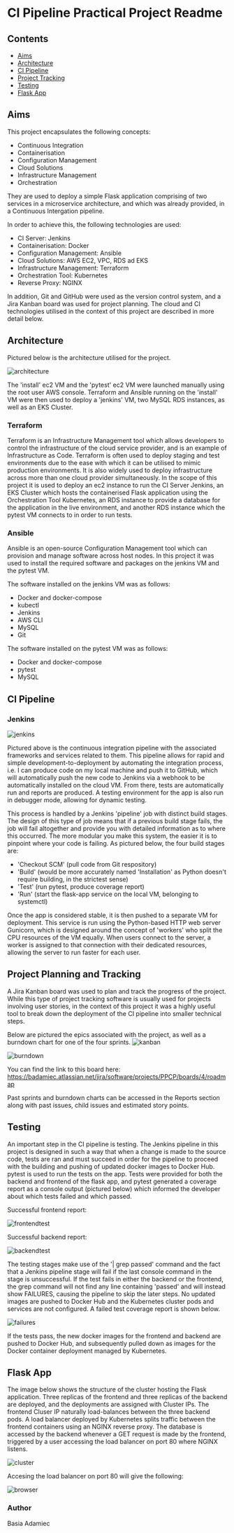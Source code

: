 # CI Pipeline Practical Project Readme

## Contents
* [Aims](#aims)
* [Architecture](#architecture)
* [CI Pipeline](#ci-pipeline)
* [Project Tracking](#project-tracking)
* [Testing](#testing)
* [Flask App](#flask-app)

## Aims
This project encapsulates the following concepts: 
* Continuous Integration
* Containerisation
* Configuration Management
* Cloud Solutions
* Infrastructure Management
* Orchestration

They are used to deploy a simple Flask application comprising of two services in a microservice architecture, and which was already provided, in a Continuous Intergation pipeline.

In order to achieve this, the following technologies are used:
* CI Server: Jenkins
* Containerisation: Docker
* Configuration Management: Ansible
* Cloud Solutions: AWS EC2, VPC, RDS ad EKS
* Infrastructure Management: Terraform
* Orchestration Tool: Kubernetes
* Reverse Proxy: NGINX

In addition, Git and GitHub were used as the version control system, and a Jira Kanban board was used for project planning.
The cloud and CI technologies utilised in the context of this project are described in more detail below. 

## Architecture
Pictured below is the architecture utilised for the project.

![architecture][architecture]

The 'install' ec2 VM and the 'pytest' ec2 VM were launched manually using the root user AWS console. Terraform and Ansible running on the 'install' VM were then used to deploy a 'jenkins' VM, two MySQL RDS instances, as well as an EKS Cluster. 

### Terraform
Terraform is an Infrastructure Management tool which allows developers to control the infrastructure of the cloud service provider, and is an example of Infrastructure as Code. Terraform is often used to deploy staging and test environments due to the ease with which it can be utilised to mimic production environments. It is also widely used to deploy infrastructure across more than one cloud provider simultaneously. In the scope of this project it is used to deploy an ec2 instance to run the CI Server Jenkins, an EKS Cluster which hosts the containerised Flask application using the Orchestration Tool Kubernetes, an RDS instance to provide a database for the application in the live environment, and another RDS instance which the pytest VM connects to in order to run tests.

### Ansible
Ansible is an open-source Configuration Management tool which can provision and manage software across host nodes. In this project it was used to install the required software and packages on the jenkins VM and the pytest VM. 

The software installed on the jenkins VM was as follows:
* Docker and docker-compose
* kubectl
* Jenkins
* AWS CLI
* MySQL
* Git

The software installed on the pytest VM was as follows:
* Docker and docker-compose
* pytest
* MySQL

## CI Pipeline

### Jenkins

![jenkins][jenkins]

Pictured above is the continuous integration pipeline with the associated frameworks and services related to them. This pipeline allows for rapid and simple development-to-deployment by automating the integration process, i.e. I can produce code on my local machine and push it to GitHub, which will automatically push the new code to Jenkins via a webhook to be automatically installed on the cloud VM. From there, tests are automatically run and reports are produced. A testing environment for the app is also run in debugger mode, allowing for dynamic testing.

This process is handled by a Jenkins 'pipeline' job with distinct build stages. The design of this type of job means that if a previous build stage fails, the job will fail altogether and provide you with detailed information as to where this occurred. The more modular you make this system, the easier it is to pinpoint where your code is failing. As pictured below, the four build stages are:
* 'Checkout SCM' (pull code from Git respository)
* 'Build' (would be more accurately named 'Installation' as Python doesn't require building, in the strictest sense)
* 'Test' (run pytest, produce coverage report) 
* 'Run' (start the flask-app service on the local VM, belonging to systemctl)



Once the app is considered stable, it is then pushed to a separate VM for deployment. This service is run using the Python-based HTTP web server Gunicorn, which is designed around the concept of 'workers' who split the CPU resources of the VM equally. When users connect to the server, a worker is assigned to that connection with their dedicated resources, allowing the server to run faster for each user.

## Project Planning and Tracking
A Jira Kanban board was used to plan and track the progress of the project. While this type of project tracking software is usually used for projects involving user stories, in the context of this project it was a highly useful tool to break down the deployment of the CI pipeline into smaller technical steps. 

Below are pictured the epics associated with the project, as well as a burndown chart for one of the four sprints.
![kanban][kanban]

![burndown][burndown]

You can find the link to this board here: https://badamiec.atlassian.net/jira/software/projects/PPCP/boards/4/roadmap

Past sprints and burndown charts can be accessed in the Reports section along with past issues, child issues and estimated story points. 

## Testing
An important step in the CI pipeline is testing. The Jenkins pipeline in this project is designed in such a way that when a change is made to the source code, tests are ran and must succeed in order for the pipeline to proceed with the building and pushing of updated docker images to Docker Hub. 
pytest is used to run the tests on the app. Tests were provided for both the backend and frontend of the flask app, and pytest generated a coverage report as a console output (pictured below) which informed the developer about which tests failed and which passed.

Successful frontend report:

![frontendtest][frontendtest]

Successful backend report:

![backendtest][backendtest]

The testing stages make use of the '| grep passed' command and the fact that a Jenkins pipeline stage will fail if the last console command in the stage is unsuccessful. If the test fails in either the backend or the frontend, the grep command will not find any line containing 'passed' and will instead show FAILURES, causing the pipeline to skip the later steps. No updated images are pushed to Docker Hub and the Kubernetes cluster pods and services are not configured. A failed test coverage report is shown below. 

![failures][failures]

If the tests pass, the new docker images for the frontend and backend are pushed to Docker Hub, and subsequently pulled down as images for the Docker container deployment managed by Kubernetes.

## Flask App

The image below shows the structure of the cluster hosting the Flask application. Three replicas of the frontend and three replicas of the backend are deployed, and the deployments are assigned with Cluster IPs. The frontend Cluser IP naturally load-balances between the three backend pods. A load balancer deployed by Kubernetes splits traffic between the frontend containers using an NGINX reverse proxy. The database is accessed by the backend whenever a GET request is made by the frontend, triggered by a user accessing the load balancer on port 80 where NGINX listens.

![cluster][cluster]

Accesing the load balancer on port 80 will give the following:

![browser][browser]


### Author
Basia Adamiec

[jenkins]: https://i.imgur.com/Ez2Pxsz.png

[architecture]: https://i.imgur.com/wEEHRHN.png

[kanban]: https://i.imgur.com/94l3cn6.png
[burndown]: https://i.imgur.com/2XwEDaP.png

[frontendtest]: https://i.imgur.com/wz3MkW1.png
[backendtest]: https://i.imgur.com/dOb6OZe.png
[failures]: https://i.imgur.com/qULC3iT.png

[cluster]: https://i.imgur.com/X8JQLaP.png

[browser]: https://i.imgur.com/ZD396ZX.png







